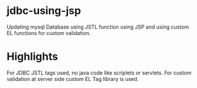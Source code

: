 # jdbc-using-jsp
Updating mysql Database using JSTL function using JSP and using custom EL functions for custom validation.

# Highlights
For JDBC JSTL tags used, no java code like scriplets or servlets.
For custom validation at server side custom EL Tag library is used.
